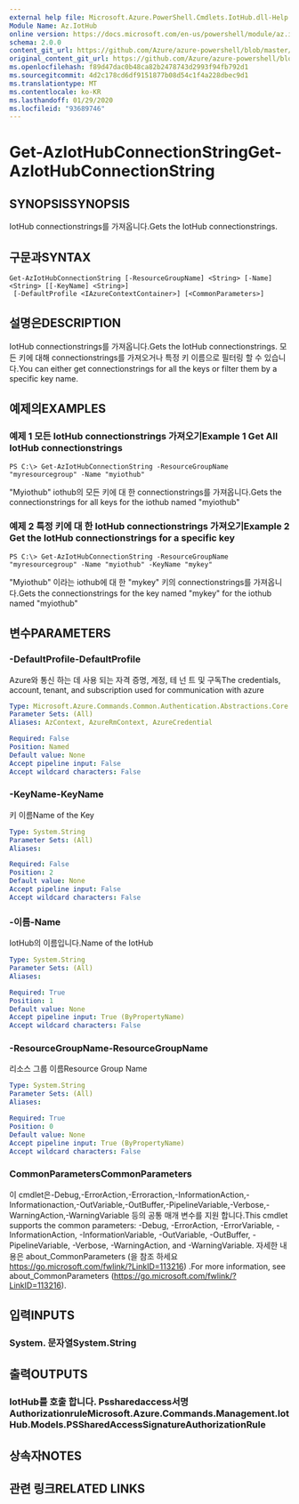 ```yaml
---
external help file: Microsoft.Azure.PowerShell.Cmdlets.IotHub.dll-Help.xml
Module Name: Az.IotHub
online version: https://docs.microsoft.com/en-us/powershell/module/az.iothub/get-aziothubconnectionstring
schema: 2.0.0
content_git_url: https://github.com/Azure/azure-powershell/blob/master/src/IotHub/IotHub/help/Get-AzIotHubConnectionString.md
original_content_git_url: https://github.com/Azure/azure-powershell/blob/master/src/IotHub/IotHub/help/Get-AzIotHubConnectionString.md
ms.openlocfilehash: f89d47dac0b48ca82b2478743d2993f94fb792d1
ms.sourcegitcommit: 4d2c178cd6df9151877b08d54c1f4a228dbec9d1
ms.translationtype: MT
ms.contentlocale: ko-KR
ms.lasthandoff: 01/29/2020
ms.locfileid: "93689746"
---
```

# <span data-ttu-id="69d25-101">Get-AzIotHubConnectionString</span><span class="sxs-lookup"><span data-stu-id="69d25-101">Get-AzIotHubConnectionString</span></span>

## <span data-ttu-id="69d25-102">SYNOPSIS</span><span class="sxs-lookup"><span data-stu-id="69d25-102">SYNOPSIS</span></span>
<span data-ttu-id="69d25-103">IotHub connectionstrings를 가져옵니다.</span><span class="sxs-lookup"><span data-stu-id="69d25-103">Gets the IotHub connectionstrings.</span></span>

## <span data-ttu-id="69d25-104">구문과</span><span class="sxs-lookup"><span data-stu-id="69d25-104">SYNTAX</span></span>

```
Get-AzIotHubConnectionString [-ResourceGroupName] <String> [-Name] <String> [[-KeyName] <String>]
 [-DefaultProfile <IAzureContextContainer>] [<CommonParameters>]
```

## <span data-ttu-id="69d25-105">설명은</span><span class="sxs-lookup"><span data-stu-id="69d25-105">DESCRIPTION</span></span>
<span data-ttu-id="69d25-106">IotHub connectionstrings를 가져옵니다.</span><span class="sxs-lookup"><span data-stu-id="69d25-106">Gets the IotHub connectionstrings.</span></span>
<span data-ttu-id="69d25-107">모든 키에 대해 connectionstrings를 가져오거나 특정 키 이름으로 필터링 할 수 있습니다.</span><span class="sxs-lookup"><span data-stu-id="69d25-107">You can either get connectionstrings for all the keys or filter them by a specific key name.</span></span>

## <span data-ttu-id="69d25-108">예제의</span><span class="sxs-lookup"><span data-stu-id="69d25-108">EXAMPLES</span></span>

### <span data-ttu-id="69d25-109">예제 1 모든 IotHub connectionstrings 가져오기</span><span class="sxs-lookup"><span data-stu-id="69d25-109">Example 1 Get All IotHub connectionstrings</span></span>
```
PS C:\> Get-AzIotHubConnectionString -ResourceGroupName "myresourcegroup" -Name "myiothub"
```

<span data-ttu-id="69d25-110">"Myiothub" iothub의 모든 키에 대 한 connectionstrings를 가져옵니다.</span><span class="sxs-lookup"><span data-stu-id="69d25-110">Gets the connectionstrings for all keys for the iothub named "myiothub"</span></span>

### <span data-ttu-id="69d25-111">예제 2 특정 키에 대 한 IotHub connectionstrings 가져오기</span><span class="sxs-lookup"><span data-stu-id="69d25-111">Example 2 Get the IotHub connectionstrings for a specific key</span></span>
```
PS C:\> Get-AzIotHubConnectionString -ResourceGroupName "myresourcegroup" -Name "myiothub" -KeyName "mykey"
```

<span data-ttu-id="69d25-112">"Myiothub" 이라는 iothub에 대 한 "mykey" 키의 connectionstrings를 가져옵니다.</span><span class="sxs-lookup"><span data-stu-id="69d25-112">Gets the connectionstrings for the key named "mykey" for the iothub named "myiothub"</span></span>

## <span data-ttu-id="69d25-113">변수</span><span class="sxs-lookup"><span data-stu-id="69d25-113">PARAMETERS</span></span>

### <span data-ttu-id="69d25-114">-DefaultProfile</span><span class="sxs-lookup"><span data-stu-id="69d25-114">-DefaultProfile</span></span>
<span data-ttu-id="69d25-115">Azure와 통신 하는 데 사용 되는 자격 증명, 계정, 테 넌 트 및 구독</span><span class="sxs-lookup"><span data-stu-id="69d25-115">The credentials, account, tenant, and subscription used for communication with azure</span></span>

```yaml
Type: Microsoft.Azure.Commands.Common.Authentication.Abstractions.Core.IAzureContextContainer
Parameter Sets: (All)
Aliases: AzContext, AzureRmContext, AzureCredential

Required: False
Position: Named
Default value: None
Accept pipeline input: False
Accept wildcard characters: False
```

### <span data-ttu-id="69d25-116">-KeyName</span><span class="sxs-lookup"><span data-stu-id="69d25-116">-KeyName</span></span>
<span data-ttu-id="69d25-117">키 이름</span><span class="sxs-lookup"><span data-stu-id="69d25-117">Name of the Key</span></span>

```yaml
Type: System.String
Parameter Sets: (All)
Aliases:

Required: False
Position: 2
Default value: None
Accept pipeline input: False
Accept wildcard characters: False
```

### <span data-ttu-id="69d25-118">-이름</span><span class="sxs-lookup"><span data-stu-id="69d25-118">-Name</span></span>
<span data-ttu-id="69d25-119">IotHub의 이름입니다.</span><span class="sxs-lookup"><span data-stu-id="69d25-119">Name of the IotHub</span></span>

```yaml
Type: System.String
Parameter Sets: (All)
Aliases:

Required: True
Position: 1
Default value: None
Accept pipeline input: True (ByPropertyName)
Accept wildcard characters: False
```

### <span data-ttu-id="69d25-120">-ResourceGroupName</span><span class="sxs-lookup"><span data-stu-id="69d25-120">-ResourceGroupName</span></span>
<span data-ttu-id="69d25-121">리소스 그룹 이름</span><span class="sxs-lookup"><span data-stu-id="69d25-121">Resource Group Name</span></span>

```yaml
Type: System.String
Parameter Sets: (All)
Aliases:

Required: True
Position: 0
Default value: None
Accept pipeline input: True (ByPropertyName)
Accept wildcard characters: False
```

### <span data-ttu-id="69d25-122">CommonParameters</span><span class="sxs-lookup"><span data-stu-id="69d25-122">CommonParameters</span></span>
<span data-ttu-id="69d25-123">이 cmdlet은-Debug,-ErrorAction,-Erroraction,-InformationAction,-Informationaction,-OutVariable,-OutBuffer,-PipelineVariable,-Verbose,-WarningAction,-WarningVariable 등의 공통 매개 변수를 지원 합니다.</span><span class="sxs-lookup"><span data-stu-id="69d25-123">This cmdlet supports the common parameters: -Debug, -ErrorAction, -ErrorVariable, -InformationAction, -InformationVariable, -OutVariable, -OutBuffer, -PipelineVariable, -Verbose, -WarningAction, and -WarningVariable.</span></span> <span data-ttu-id="69d25-124">자세한 내용은 about_CommonParameters (을 참조 하세요 https://go.microsoft.com/fwlink/?LinkID=113216) .</span><span class="sxs-lookup"><span data-stu-id="69d25-124">For more information, see about_CommonParameters (https://go.microsoft.com/fwlink/?LinkID=113216).</span></span>

## <span data-ttu-id="69d25-125">입력</span><span class="sxs-lookup"><span data-stu-id="69d25-125">INPUTS</span></span>

### <span data-ttu-id="69d25-126">System. 문자열</span><span class="sxs-lookup"><span data-stu-id="69d25-126">System.String</span></span>

## <span data-ttu-id="69d25-127">출력</span><span class="sxs-lookup"><span data-stu-id="69d25-127">OUTPUTS</span></span>

### <span data-ttu-id="69d25-128">IotHub를 호출 합니다. Pssharedaccess서명 Authorizationrule</span><span class="sxs-lookup"><span data-stu-id="69d25-128">Microsoft.Azure.Commands.Management.IotHub.Models.PSSharedAccessSignatureAuthorizationRule</span></span>

## <span data-ttu-id="69d25-129">상속자</span><span class="sxs-lookup"><span data-stu-id="69d25-129">NOTES</span></span>

## <span data-ttu-id="69d25-130">관련 링크</span><span class="sxs-lookup"><span data-stu-id="69d25-130">RELATED LINKS</span></span>
